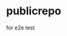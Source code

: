 # publicrepo
for e2e test






















































































































































































































































































